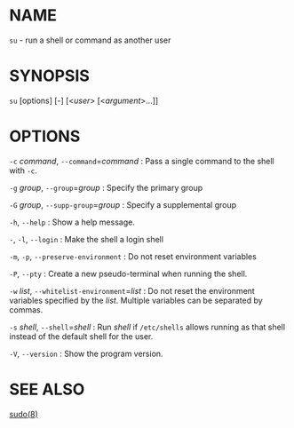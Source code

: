 <!-- ---
title: SU(1) sudo-rs 0.2.1 | sudo-rs
--- -->

# NAME

`su` - run a shell or command as another user

# SYNOPSIS

`su` [options] [-] [<*user*> [<*argument*>...]]

# OPTIONS

`-c` *command*, `--command`=*command*
:   Pass a single command to the shell with `-c`.

`-g` *group*, `--group`=*group*
:   Specify the primary group

`-G` *group*, `--supp-group`=*group*
:   Specify a supplemental group

`-h`, `--help`
:   Show a help message.

`-`, `-l`, `--login`
:   Make the shell a login shell

`-m`, `-p`, `--preserve-environment`
:   Do not reset environment variables

`-P`, `--pty`
:   Create a new pseudo-terminal when running the shell.

`-w` *list*, `--whitelist-environment`=*list*
:   Do not reset the environment variables specified by the *list*. Multiple
    variables can be separated by commas.

`-s` *shell*, `--shell`=*shell*
:   Run *shell* if `/etc/shells` allows running as that shell instead of the
    default shell for the user.

`-V`, `--version`
:   Show the program version.

# SEE ALSO

[sudo(8)](sudo.8.md)
